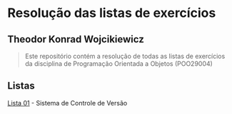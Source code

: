 # Resolução das listas de exercícios
## Theodor Konrad Wojcikiewicz
>Este repositório contém a resolução de todas as listas de exercícios da disciplina de Programação Orientada a Objetos (POO29004)

## Listas

[Lista 01](https://github.com/theodorkw/lista-01/tree/main/lista-01) - Sistema de Controle de Versão 
